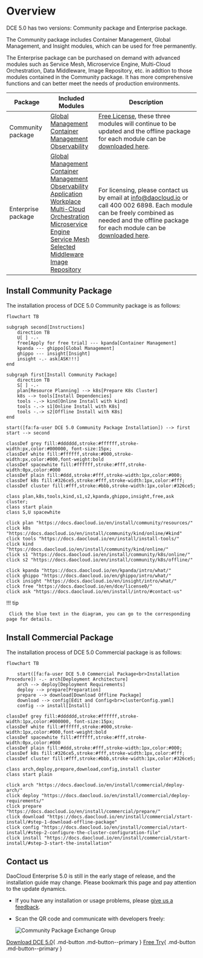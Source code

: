 # Overview

DCE 5.0 has two versions: Community package and Enterprise package.

The Community package includes Container Management, Global Management, and Insight modules, which can be used for free permanently. 

The Enterprise package can be purchased on demand with advanced modules such as Service Mesh, Microservice Engine, Multi-Cloud Orchestration, Data Middleware, Image Repository, etc. in addtion to those modules contained in the Community package. It has more comprehensive functions and can better meet the needs of production environments.

| Package         | Included Modules                                                                                                                                                                | Description                                                                                                                                                                                                         |
| --------------- | ------------------------------------------------------------------------------------------------------------------------------------------------------------------------------- | ------------------------------------------------------------------------------------------------------------------------------------------------------------------------------------------------------------------- |
| Community package | [Global Management](../ghippo/intro/what.md)<br />[Container Management](../kpanda/intro/what.md)<br />[Observability](../insight/intro/what.md)                                      | [Free License](../dce/license0.md), these three modules will continue to be updated and the offline package for each module can be [downloaded here](../download/dce5.md).                                   |
| Enterprise package | [Global Management](../ghippo/intro/what.md)<br />[Container Management](../kpanda/intro/what.md)<br />[Observability](../insight/intro/what.md)<br />[Application Workplace](../amamba/intro/what.md)<br />[Multi-Cloud Orchestration](../kairship/intro/what.md)<br />[Microservice Engine](../skoala/intro/what.md)<br />[Service Mesh](../mspider/intro/what.md)<br />[Selected Middleware](../middleware/what.md)<br />[Image Repository](../kangaroo/what.md) | For licensing, please contact us by email at info@daocloud.io or call 400 002 6898. Each module can be freely combined as needed and the offline package for each module can be [downloaded here](../download/dce5.md). |

## Install Community Package

The installation process of DCE 5.0 Community package is as follows:

```mermaid
flowchart TB

subgraph second[Instructions]
    direction TB
    U[ ] -.-
    free[Apply for free trial] --- kpanda[Container Management]
    kpanda --- ghippo[Global Management]
    ghippo --- insight[Insight]
    insight -.- ask[ASK!!!]
end

subgraph first[Install Community Package]
    direction TB
    S[ ] -.-
    plan[Resource Planning] --> k8s[Prepare K8s Cluster] 
    k8s --> tools[Install Dependencies]
    tools -.-> kind[Online Install with kind]
    tools -.-> s1[Online Install with K8s]
    tools -.-> s2[Offline Install with K8s]
end

start([fa:fa-user DCE 5.0 Community Package Installation]) --> first
start --> second

classDef grey fill:#dddddd,stroke:#ffffff,stroke-width:px,color:#000000, font-size:15px;
classDef white fill:#ffffff,stroke:#000,stroke-width:px,color:#000,font-weight:bold
classDef spacewhite fill:#ffffff,stroke:#fff,stroke-width:0px,color:#000
classDef plain fill:#ddd,stroke:#fff,stroke-width:1px,color:#000;
classDef k8s fill:#326ce5,stroke:#fff,stroke-width:1px,color:#fff;
classDef cluster fill:#fff,stroke:#bbb,stroke-width:1px,color:#326ce5;

class plan,k8s,tools,kind,s1,s2,kpanda,ghippo,insight,free,ask cluster;
class start plain
class S,U spacewhite

click plan "https://docs.daocloud.io/en/install/community/resources/"
click k8s "https://docs.daocloud.io/en/install/community/kind/online/#kind"
click tools "https://docs.daocloud.io/en/install/install-tools/"
click kind "https://docs.daocloud.io/en/install/community/kind/online/"
click s1 "https://docs.daocloud.io/en/install/community/k8s/online/"
click s2 "https://docs.daocloud.io/en/install/community/k8s/offline/"

click kpanda "https://docs.daocloud.io/en/kpanda/intro/what/"
click ghippo "https://docs.daocloud.io/en/ghippo/intro/what/"
click insight "https://docs.daocloud.io/en/insight/intro/what/"
click free "https://docs.daocloud.io/en/dce/license0/"
click ask "https://docs.daocloud.io/en/install/intro/#contact-us"
```

!!! tip

     Click the blue text in the diagram, you can go to the corresponding page for details.

## Install Commercial Package

The installation process of DCE 5.0 Commercial package is as follows:

```mermaid
flowchart TB

    start([fa:fa-user DCE 5.0 Commercial Package<br>Installation Procedure]) -.- arch[Deployment Architecture]
    arch --> deploy[Deployment Requirements]
    deploy --> prepare[Preparation]
    prepare --> download[Download Offline Package]
    download --> config[Edit and Config<br>clusterConfig.yaml]
    config --> install[Install]

classDef grey fill:#dddddd,stroke:#ffffff,stroke-width:1px,color:#000000, font-size:15px;
classDef white fill:#ffffff,stroke:#000,stroke-width:1px,color:#000,font-weight:bold
classDef spacewhite fill:#ffffff,stroke:#fff,stroke-width:0px,color:#000
classDef plain fill:#ddd,stroke:#fff,stroke-width:1px,color:#000;
classDef k8s fill:#326ce5,stroke:#fff,stroke-width:1px,color:#fff;
classDef cluster fill:#fff,stroke:#bbb,stroke-width:1px,color:#326ce5;

class arch,deploy,prepare,download,config,install cluster
class start plain

click arch "https://docs.daocloud.io/en/install/commercial/deploy-arch/"
click deploy "https://docs.daocloud.io/en/install/commercial/deploy-requirements/"
click prepare "https://docs.daocloud.io/en/install/commercial/prepare/"
click download "https://docs.daocloud.io/en/install/commercial/start-install/#step-1-download-offline-package"
click config "https://docs.daocloud.io/en/install/commercial/start-install/#step-2-configure-the-cluster-configuration-file"
click install "https://docs.daocloud.io/en/install/commercial/start-install/#step-3-start-the-installation"
```

## Contact us

DaoCloud Enterprise 5.0 is still in the early stage of release, and the installation guide may change. Please bookmark this page and pay attention to the update dynamics.

- If you have any installation or usage problems, please [give us a feedback](https://github.com/DaoCloud/DaoCloud-docs/issues).

- Scan the QR code and communicate with developers freely:

     ![Community Package Exchange Group](https://docs.daocloud.io/daocloud-docs-images/docs/images/assist.png)

[Download DCE 5.0](../download/dce5.md){ .md-button .md-button--primary }
[Free Try](../dce/license0.md){ .md-button .md-button--primary }
